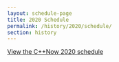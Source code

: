 ```yaml
---
layout: schedule-page
title: 2020 Schedule
permalink: /history/2020/schedule/
section: history
---
```


<div><a id="sched-embed" href="https://cppnow2020.sched.org/">View the C++Now 2020 schedule</a></div>

<script src="https://cppnow2020.sched.org/js/embed.js"></script>
